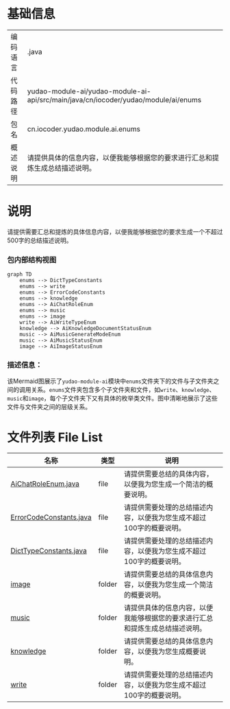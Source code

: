# 基础信息

|      |      |
|------|------|
| 编码语言 | .java |
| 代码路径 | yudao-module-ai/yudao-module-ai-api/src/main/java/cn/iocoder/yudao/module/ai/enums |
| 包名 | cn.iocoder.yudao.module.ai.enums |
| 概述说明 | 请提供具体的信息内容，以便我能够根据您的要求进行汇总和提炼生成总结描述说明。 |

# 说明

请提供需要汇总和提炼的具体信息内容，以便我能够根据您的要求生成一个不超过500字的总结描述说明。


### 包内部结构视图

```mermaid
graph TD
    enums --> DictTypeConstants
    enums --> write
    enums --> ErrorCodeConstants
    enums --> knowledge
    enums --> AiChatRoleEnum
    enums --> music
    enums --> image
    write --> AiWriteTypeEnum
    knowledge --> AiKnowledgeDocumentStatusEnum
    music --> AiMusicGenerateModeEnum
    music --> AiMusicStatusEnum
    image --> AiImageStatusEnum
```

### 描述信息：
该Mermaid图展示了`yudao-module-ai`模块中`enums`文件夹下的文件与子文件夹之间的调用关系。`enums`文件夹包含多个子文件夹和文件，如`write`、`knowledge`、`music`和`image`，每个子文件夹下又有具体的枚举类文件。图中清晰地展示了这些文件与文件夹之间的层级关系。

# 文件列表 File List

| 名称   | 类型  | 说明 |
|-------|------|-------------|
| [AiChatRoleEnum.java](AiChatRoleEnum.md) | file | 请提供需要总结的具体内容，以便我为您生成一个简洁的概要说明。 |
| [ErrorCodeConstants.java](ErrorCodeConstants.md) | file | 请提供需要处理的总结描述内容，以便我为您生成不超过100字的概要说明。 |
| [DictTypeConstants.java](DictTypeConstants.md) | file | 请提供需要处理的总结描述内容，以便我为您生成不超过100字的概要说明。 |
| [image](image/_package.md) | folder | 请提供需要总结的具体信息内容，以便我为您生成一个简洁的概要说明。 |
| [music](music/_package.md) | folder | 请提供具体的信息内容，以便我能够根据您的要求进行汇总和提炼生成总结描述说明。 |
| [knowledge](knowledge/_package.md) | folder | 请提供需要总结的具体信息内容，以便我为您生成概要说明。 |
| [write](write/_package.md) | folder | 请提供需要处理的总结描述内容，以便我为您生成不超过100字的概要说明。 |


